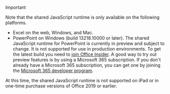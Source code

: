 > [!IMPORTANT]
> Note that the shared JavaScript runtime is only available on the following platforms.
> - Excel on the web, Windows, and Mac.
> - PowerPoint on Windows (build 13218.10000 or later). The shared JavaScript runtime for PowerPoint is currently in preview and subject to change. It is not supported for use in production environments. To get the latest build you need to [join Office Insider](https://insider.office.com/join). A good way to try out preview features is by using a Microsoft 365 subscription. If you don't already have a Microsoft 365 subscription, you can get one by joining the [Microsoft 365 developer program](https://developer.microsoft.com/office/dev-program).
>
> At this time, the shared JavaScript runtime is not supported on iPad or in one-time purchase versions of Office 2019 or earlier.
